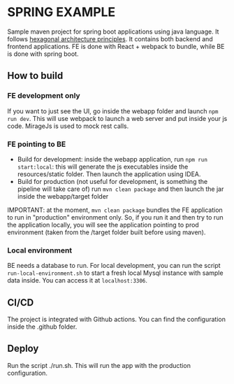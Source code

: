 # SPRING EXAMPLE

Sample maven project for spring boot applications using java language.
It follows [hexagonal architecture principles](https://netflixtechblog.com/ready-for-changes-with-hexagonal-architecture-b315ec967749).
It contains both backend and frontend applications. FE is done with React + webpack to bundle, while BE is done with
spring boot.

## How to build 

### FE development only

If you want to just see the UI, go inside the webapp folder and launch `npm run dev`. This will use webpack to launch a
web server and put inside your js code. MirageJs is used to mock rest calls.

### FE pointing to BE

- Build for development: inside the webapp application, run `npm run start:local`: this will generate the js executables inside
  the resources/static folder. Then launch the application using IDEA.
- Build for production (not useful for development, is something the pipeline will take care of) run `mvn clean package`
  and then launch the jar inside the webapp/target folder

IMPORTANT: at the moment, `mvn clean package` bundles the FE application to run in "production" environment only. So,
if you run it and then try to run the application locally, you will see the application pointing to prod environment
(taken from the /target folder built before using maven).

### Local environment
BE needs a database to run. For local development, you can run the script `run-local-environment.sh` to start a fresh
local Mysql instance with sample data inside. You can access it at `localhost:3306`.

## CI/CD

The project is integrated with Github actions. You can find the configuration inside the .github folder.

## Deploy

Run the script ./run.sh. This will run the app with the production configuration.